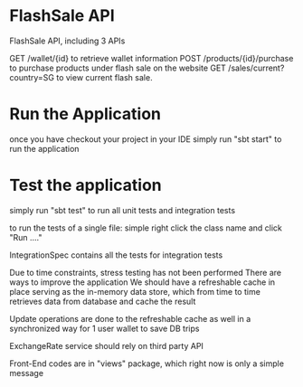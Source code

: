 # FlashSale API

FlashSale API, including 3 APIs

GET /wallet/{id} to retrieve wallet information
POST /products/{id}/purchase to purchase products under flash sale on the website
GET /sales/current?country=SG to view current flash sale.

# Run the Application
once you have checkout your project in your IDE
simply run "sbt start" to run the application

# Test the application
simply run "sbt test" to run all unit tests and integration tests

to run the tests of a single file:
simple right click the class name and click "Run ...."

IntegrationSpec contains all the tests for integration tests



Due to time constraints, stress testing has not been performed
There are ways to improve the application
We should have a refreshable cache in place serving as the in-memory data store,
which from time to time retrieves data from database and cache the result

Update operations are done to the refreshable cache as well in a synchronized way for 1 user wallet to save DB trips

ExchangeRate service should rely on third party API

Front-End codes are in "views" package, which right now is only a simple message